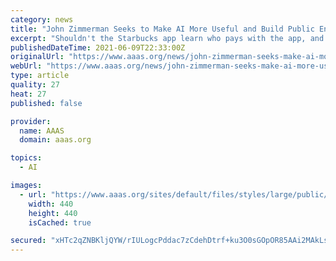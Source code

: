 ```yaml
---
category: news
title: "John Zimmerman Seeks to Make AI More Useful and Build Public Engagement into His Proposals"
excerpt: "Shouldn't the Starbucks app learn who pays with the app, and land them on the pay tab when they open the app while in a Starbucks? Shouldn't Instagram learn and auto-populate tags people use frequently?"
publishedDateTime: 2021-06-09T22:33:00Z
originalUrl: "https://www.aaas.org/news/john-zimmerman-seeks-make-ai-more-useful-and-build-public-engagement-his-proposals"
webUrl: "https://www.aaas.org/news/john-zimmerman-seeks-make-ai-more-useful-and-build-public-engagement-his-proposals"
type: article
quality: 27
heat: 27
published: false

provider:
  name: AAAS
  domain: aaas.org

topics:
  - AI

images:
  - url: "https://www.aaas.org/sites/default/files/styles/large/public/2021-06/John%20z_440x440.jpg?itok=Swo5lC63"
    width: 440
    height: 440
    isCached: true

secured: "xHTc2qZNBKljQYW/rIULogcPddac7zCdehDtrf+ku3O0sGOpOR85AAi2MAkLsCtJOrPbDD6LrNcrI6SuN3Mv8ggixVV5uN5PQAG92OYsvr0uMbf75z2fbOZ7QEijZnru2fHYabAQYQc10Jcu6COYzKFELo+6exZVZs9lYX01++LQmRK4gSaAblqcJSnKVY4URxu48Drfu4+lR2lUZgUlYJAHiwnuNJK+ZzUOlMCps2ZD+7p02AD3h2PuNMW7rTPhQGV6XC6/YG/SNMrMRQv4NiGCsmrgtPaCQksAnGwdBGh+HWHzLF+xkB2B2wPCBaGDXlJvItfEu5FoTGPhl1hQAlzk3K4f/M0wEfb12m8Ay1A=;UlspFxS5nh0UdeDyZLJysg=="
---
```


